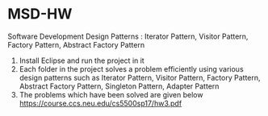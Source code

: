 # MSD-HW
Software Development Design Patterns : Iterator Pattern, Visitor Pattern, Factory Pattern, Abstract Factory Pattern
1. Install Eclipse and run the project in it
2. Each folder in the project solves a problem efficiently using various design patterns such as
   Iterator Pattern, Visitor Pattern, Factory Pattern, Abstract Factory Pattern, Singleton Pattern, Adapter Pattern
3. The problems which have been solved are given below
   https://course.ccs.neu.edu/cs5500sp17/hw3.pdf
